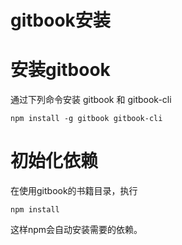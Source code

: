 gitbook安装
===========

# 安装gitbook

通过下列命令安装 gitbook 和 gitbook-cli

	npm install -g gitbook gitbook-cli

# 初始化依赖

在使用gitbook的书籍目录，执行

	npm install

这样npm会自动安装需要的依赖。



